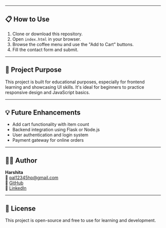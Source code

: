 
---



## 📋 How to Use

1. Clone or download this repository.
2. Open `index.html` in your browser.
3. Browse the coffee menu and use the "Add to Cart" buttons.
4. Fill the contact form and submit.

---

## 🎯 Project Purpose

This project is built for educational purposes, especially for frontend learning and showcasing UI skills. It's ideal for beginners to practice responsive design and JavaScript basics.

---

## 💡 Future Enhancements

- Add cart functionality with item count
- Backend integration using Flask or Node.js
- User authentication and login system
- Payment gateway for online orders

---

## 🙋‍♀️ Author

**Harshita**  
📧 pal12345hp@gmail.com  
🔗 [GitHub](https://github.com/harshita-a11y)  
🔗 [LinkedIn](https://www.linkedin.com/in/harshita-pal-730578296)

---

## 📃 License

This project is open-source and free to use for learning and development.
